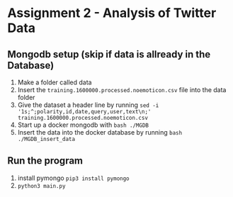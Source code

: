 # Assignment 2 - Analysis of Twitter Data
## Mongodb setup (skip if data is allready in the Database)
1. Make a folder called data
1. Insert the `training.1600000.processed.noemoticon.csv` file into the data folder
1. Give the dataset a header line by running `sed -i '1s;^;polarity,id,date,query,user,text\n;' training.1600000.processed.noemoticon.csv`
1. Start up a docker mongodb with `bash ./MGDB`
1. Insert the data into the docker database by running `bash ./MGDB_insert_data`

## Run the program
1. install pymongo `pip3 install pymongo`
1. `python3 main.py`
